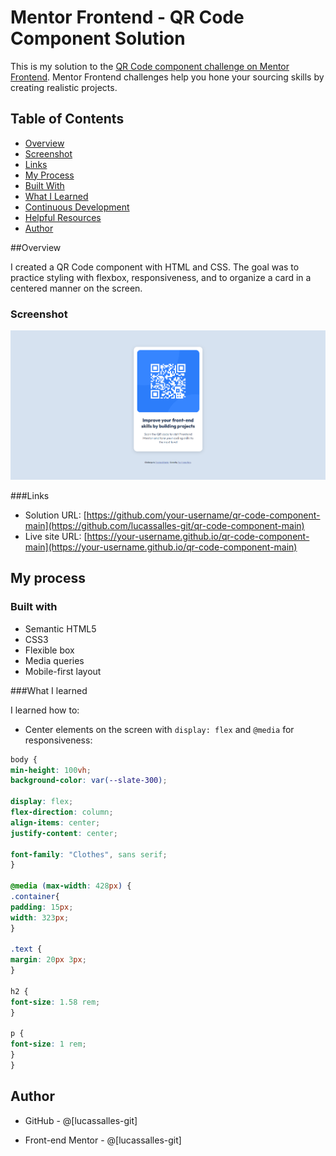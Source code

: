 # Mentor Frontend - QR Code Component Solution

This is my solution to the [QR Code component challenge on Mentor Frontend](https://www.frontendmentor.io/challenges/qr-code-component-iux_sIO_H). Mentor Frontend challenges help you hone your sourcing skills by creating realistic projects.

## Table of Contents

- [Overview](#overview)
- [Screenshot](#screenshot)
- [Links](#links)
- [My Process](#my-process)
- [Built With](#built-with)
- [What I Learned](#what-i-learned)
- [Continuous Development](#continuous-development)
- [Helpful Resources](#helpful-resources)
- [Author](#author)

##Overview

I created a QR Code component with HTML and CSS. The goal was to practice styling with flexbox, responsiveness, and to organize a card in a centered manner on the screen.

### Screenshot

![screenshot](./images/screenshot.png)

###Links

- Solution URL: [https://github.com/your-username/qr-code-component-main](https://github.com/lucassalles-git/qr-code-component-main)
- Live site URL: [https://your-username.github.io/qr-code-component-main](https://your-username.github.io/qr-code-component-main)

## My process

### Built with

- Semantic HTML5
- CSS3
- Flexible box
- Media queries
- Mobile-first layout

###What I learned

I learned how to:

- Center elements on the screen with `display: flex` and `@media` for responsiveness:
```css
body {
min-height: 100vh;
background-color: var(--slate-300);

display: flex;
flex-direction: column;
align-items: center;
justify-content: center;

font-family: "Clothes", sans serif;
}

@media (max-width: 428px) {
.container{
padding: 15px;
width: 323px;
}

.text {
margin: 20px 3px;
}

h2 {
font-size: 1.58 rem;
}

p {
font-size: 1 rem;
}
}
```

## Author

- GitHub - @[lucassalles-git]

- Front-end Mentor - @[lucassalles-git]
